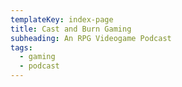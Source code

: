 ```yaml
---
templateKey: index-page
title: Cast and Burn Gaming
subheading: An RPG Videogame Podcast
tags:
  - gaming
  - podcast
---
```


